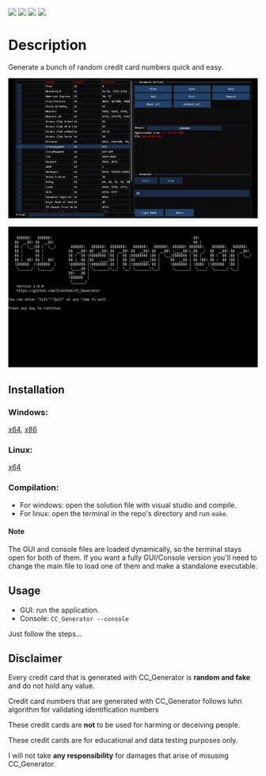<!-- Badges -->
[![](https://img.shields.io/github/v/release/ItaiShek/CC_Generator)](https://github.com/ItaiShek/CC_Generator/releases)
![](https://img.shields.io/github/downloads/ItaiShek/CC_Generator/total?color=red)
[![](https://img.shields.io/github/issues/ItaiShek/CC_Generator?color=yellow)](https://github.com/ItaiShek/CC_Generator/issues)
[![](https://img.shields.io/github/license/ItaiShek/CC_Generator?label=license&color=green)](https://github.com/ItaiShek/CC_Generator/blob/main/LICENSE)

# Description

Generate a bunch of random credit card numbers quick and easy.

![GUI](images/GUI.gif "GUI")

![Console](images/Console.gif "Console")

## Installation

### Windows:
[x64](https://github.com/ItaiShek/CC_Generator/releases/latest/download/win_x64.zip), [x86](https://github.com/ItaiShek/CC_Generator/releases/latest/download/win_x86.zip)

### Linux:
[x64](https://github.com/ItaiShek/CC_Generator/releases/latest/download/linux_x64.zip)

### Compilation:
* For windows: open the solution file with visual studio and compile.
* For linux: open the terminal in the repo's directory and run `make`.

#### Note
The GUI and console files are loaded dynamically, so the terminal stays open for both of them. If you want a fully GUI/Console version you'll need to change the main file to load one of them and make a standalone executable.

## Usage
* GUI: run the application.
* Console: `CC_Generator --console`

Just follow the steps...

## Disclaimer
Every credit card that is generated with CC_Generator is **random and fake** and do not hold any value.

Credit card numbers that are generated with CC_Generator follows luhn algorithm for validating identification numbers 

These credit cards are **not** to be used for harming or deceiving people.

These credit cards are for educational and data testing purposes only.

I will not take **any responsibility** for damages that arise of misusing CC_Generator.